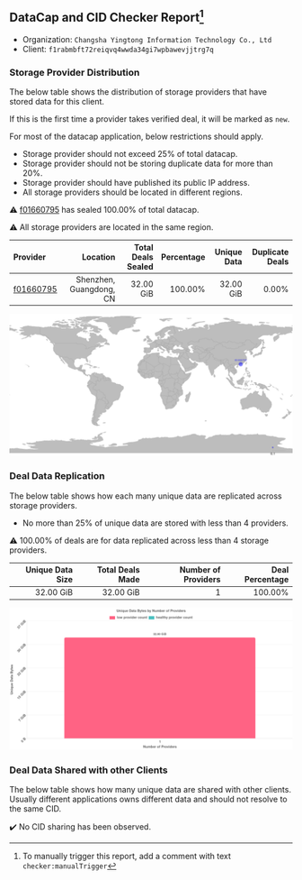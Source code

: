 ## DataCap and CID Checker Report[^1]
 - Organization: `Changsha Yingtong Information Technology Co., Ltd`
 - Client: `f1rabmbft72reiqvq4wwda34gi7wpbawevjjtrg7q`
### Storage Provider Distribution
The below table shows the distribution of storage providers that have stored data for this client.

If this is the first time a provider takes verified deal, it will be marked as `new`.

For most of the datacap application, below restrictions should apply.
 - Storage provider should not exceed 25% of total datacap.
 - Storage provider should not be storing duplicate data for more than 20%.
 - Storage provider should have published its public IP address.
 - All storage providers should be located in different regions.

⚠️ [f01660795](https://filfox.info/en/address/f01660795) has sealed 100.00% of total datacap.

⚠️ All storage providers are located in the same region.

| Provider                                              |                Location | Total Deals Sealed | Percentage | Unique Data | Duplicate Deals |
| :---------------------------------------------------- | ----------------------: | -----------------: | ---------: | ----------: | --------------: |
| [f01660795](https://filfox.info/en/address/f01660795) | Shenzhen, Guangdong, CN |          32.00 GiB |    100.00% |   32.00 GiB |           0.00% |

![Provider Distribution](https://raw.githubusercontent.com/data-preservation-programs/filplus-checker-assets/main/filecoin-project/filecoin-plus-large-datasets/issues/1166/1671098805096.png)
### Deal Data Replication
The below table shows how each many unique data are replicated across storage providers.
- No more than 25% of unique data are stored with less than 4 providers.

⚠️ 100.00% of deals are for data replicated across less than 4 storage providers.

| Unique Data Size | Total Deals Made | Number of Providers | Deal Percentage |
| ---------------: | ---------------: | ------------------: | --------------: |
|        32.00 GiB |        32.00 GiB |                   1 |         100.00% |

![Replication Distribution](https://raw.githubusercontent.com/data-preservation-programs/filplus-checker-assets/main/filecoin-project/filecoin-plus-large-datasets/issues/1166/1671098805693.png)
### Deal Data Shared with other Clients
The below table shows how many unique data are shared with other clients.
Usually different applications owns different data and should not resolve to the same CID.

✔️ No CID sharing has been observed.

[^1]: To manually trigger this report, add a comment with text `checker:manualTrigger`

